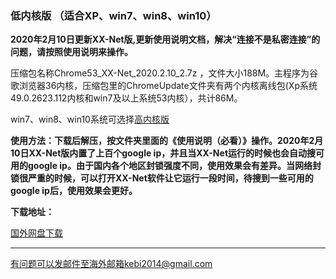 ### 低内核版 （适合XP、win7、win8、win10）

**2020年2月10日更新XX-Net版,更新使用说明文档，解决“连接不是私密连接”的问题，请按照使用说明来操作。**

压缩包名称Chrome53_XX-Net_2020.2.10_2.7z ，文件大小188M。主程序为谷歌浏览器36内核，压缩包里的ChromeUpdate文件夹有两个内核离线包(Xp系统49.0.2623.112内核和win7及以上系统53内核），共计86M。

win7、win8、win10系统可选择[高内核版](https://github.com/Alvin9999/new-pac/wiki/%E9%AB%98%E5%86%85%E6%A0%B8%E7%89%88)

**使用方法：下载后解压，按文件夹里面的《使用说明（必看）》操作。2020年2月10日XX-Net版内置了上百个google ip，并且当XX-Net运行的时候也会自动搜可用的google ip。由于国内各个地区封锁强度不同，使用效果会有差异。当网络封锁很严重的时候，可以打开XX-Net软件让它运行一段时间，待搜到一些可用的google ip后，使用效果会更好。**

**下载地址：**

[国外网盘下载](http://108.61.224.82/2103/Chrome53_XX-Net_2020.2.10_2.7z) 

***

有问题可以发邮件至海外邮箱kebi2014@gmail.com
